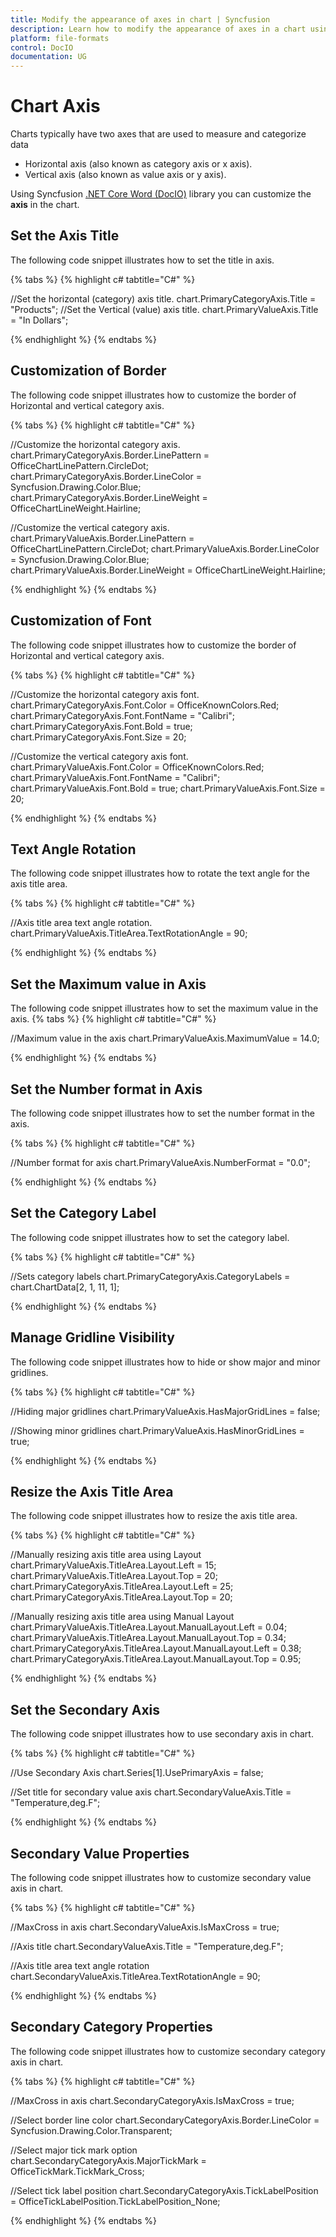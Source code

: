 ```yaml
---
title: Modify the appearance of axes in chart | Syncfusion
description: Learn how to modify the appearance of axes in a chart using Syncfusion .NET Core Word (DocIO) library without Microsoft Word or interop dependencies.
platform: file-formats
control: DocIO
documentation: UG
---
```


# Chart Axis

Charts typically have two axes that are used to measure and categorize data
-  Horizontal axis (also known as category axis or x axis).
-  Vertical axis (also known as value axis or y axis).

Using Syncfusion [.NET Core Word (DocIO)](https://www.syncfusion.com/document-processing/word-framework/net-core/word-library) library you can customize the **axis** in the chart.

## Set the Axis Title

The following code snippet illustrates how to set the title in axis.

{% tabs %}
{% highlight c# tabtitle="C#" %}

//Set the horizontal (category) axis title.
chart.PrimaryCategoryAxis.Title = "Products";
//Set the Vertical (value) axis title.
chart.PrimaryValueAxis.Title = "In Dollars";

{% endhighlight %}
{% endtabs %}

## Customization of Border

The following code snippet illustrates how to customize the border of Horizontal and vertical category axis.

{% tabs %}
{% highlight c# tabtitle="C#" %}

//Customize the horizontal category axis.
chart.PrimaryCategoryAxis.Border.LinePattern = OfficeChartLinePattern.CircleDot;
chart.PrimaryCategoryAxis.Border.LineColor = Syncfusion.Drawing.Color.Blue;
chart.PrimaryCategoryAxis.Border.LineWeight = OfficeChartLineWeight.Hairline;

//Customize the vertical category axis.
chart.PrimaryValueAxis.Border.LinePattern = OfficeChartLinePattern.CircleDot;
chart.PrimaryValueAxis.Border.LineColor = Syncfusion.Drawing.Color.Blue;
chart.PrimaryValueAxis.Border.LineWeight = OfficeChartLineWeight.Hairline;

{% endhighlight %}
{% endtabs %}

## Customization of Font

The following code snippet illustrates how to customize the border of Horizontal and vertical category axis.

{% tabs %}
{% highlight c# tabtitle="C#" %}

//Customize the horizontal category axis font.
chart.PrimaryCategoryAxis.Font.Color = OfficeKnownColors.Red;
chart.PrimaryCategoryAxis.Font.FontName = "Calibri";
chart.PrimaryCategoryAxis.Font.Bold = true;
chart.PrimaryCategoryAxis.Font.Size = 20;

//Customize the vertical category axis font.
chart.PrimaryValueAxis.Font.Color = OfficeKnownColors.Red;
chart.PrimaryValueAxis.Font.FontName = "Calibri";
chart.PrimaryValueAxis.Font.Bold = true;
chart.PrimaryValueAxis.Font.Size = 20;

{% endhighlight %}
{% endtabs %}

## Text Angle Rotation

The following code snippet illustrates how to rotate the text angle for the axis title area.

{% tabs %}
{% highlight c# tabtitle="C#" %}

//Axis title area text angle rotation.
chart.PrimaryValueAxis.TitleArea.TextRotationAngle = 90;

{% endhighlight %}
{% endtabs %}

## Set the Maximum value in Axis

The following code snippet illustrates how to set the maximum value in the axis.
{% tabs %}
{% highlight c# tabtitle="C#" %}

//Maximum value in the axis
chart.PrimaryValueAxis.MaximumValue = 14.0;

{% endhighlight %}
{% endtabs %}

## Set the Number format in Axis

The following code snippet illustrates how to set the number format in the axis.

{% tabs %}
{% highlight c# tabtitle="C#" %}

//Number format for axis
chart.PrimaryValueAxis.NumberFormat = "0.0";

{% endhighlight %}
{% endtabs %}

## Set the Category Label

The following code snippet illustrates how to set the category label.

{% tabs %}
{% highlight c# tabtitle="C#" %}

//Sets category labels
chart.PrimaryCategoryAxis.CategoryLabels = chart.ChartData[2, 1, 11, 1];

{% endhighlight %}
{% endtabs %}

## Manage Gridline Visibility

The following code snippet illustrates how to hide or show major and minor gridlines.

{% tabs %}
{% highlight c# tabtitle="C#" %}

//Hiding major gridlines
chart.PrimaryValueAxis.HasMajorGridLines = false;

//Showing minor gridlines
chart.PrimaryValueAxis.HasMinorGridLines = true;

{% endhighlight %}
{% endtabs %}

## Resize the Axis Title Area

The following code snippet illustrates how to resize the axis title area.

{% tabs %}
{% highlight c# tabtitle="C#" %}

//Manually resizing axis title area using Layout
chart.PrimaryValueAxis.TitleArea.Layout.Left = 15;
chart.PrimaryValueAxis.TitleArea.Layout.Top = 20;
chart.PrimaryCategoryAxis.TitleArea.Layout.Left = 25;
chart.PrimaryCategoryAxis.TitleArea.Layout.Top = 20;

//Manually resizing axis title area using Manual Layout
chart.PrimaryValueAxis.TitleArea.Layout.ManualLayout.Left = 0.04;
chart.PrimaryValueAxis.TitleArea.Layout.ManualLayout.Top = 0.34;
chart.PrimaryCategoryAxis.TitleArea.Layout.ManualLayout.Left = 0.38;
chart.PrimaryCategoryAxis.TitleArea.Layout.ManualLayout.Top = 0.95;

{% endhighlight %}
{% endtabs %}

## Set the Secondary Axis

The following code snippet illustrates how to use secondary axis in chart.

{% tabs %}
{% highlight c# tabtitle="C#" %}

//Use Secondary Axis
chart.Series[1].UsePrimaryAxis = false;

//Set title for secondary value axis
chart.SecondaryValueAxis.Title = "Temperature,deg.F";

{% endhighlight %}
{% endtabs %}

## Secondary Value Properties

The following code snippet illustrates how to customize secondary value axis in chart.

{% tabs %}
{% highlight c# tabtitle="C#" %}

//MaxCross in axis
chart.SecondaryValueAxis.IsMaxCross = true;

//Axis title
chart.SecondaryValueAxis.Title = "Temperature,deg.F";

//Axis title area text angle rotation
chart.SecondaryValueAxis.TitleArea.TextRotationAngle = 90;

{% endhighlight %}
{% endtabs %}

## Secondary Category Properties

The following code snippet illustrates how to customize secondary category axis in chart.

{% tabs %}
{% highlight c# tabtitle="C#" %}

//MaxCross in axis
chart.SecondaryCategoryAxis.IsMaxCross = true;

//Select border line color
chart.SecondaryCategoryAxis.Border.LineColor = Syncfusion.Drawing.Color.Transparent;

//Select major tick mark option
chart.SecondaryCategoryAxis.MajorTickMark = OfficeTickMark.TickMark_Cross;

//Select tick label position
chart.SecondaryCategoryAxis.TickLabelPosition = OfficeTickLabelPosition.TickLabelPosition_None;

{% endhighlight %}
{% endtabs %}